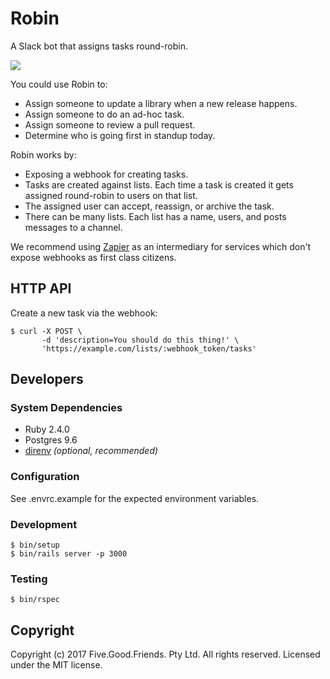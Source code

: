 # Robin

A Slack bot that assigns tasks round-robin.

![](https://cloud.githubusercontent.com/assets/19860/24195853/16c57b46-0f47-11e7-833a-d2167680a467.png)

You could use Robin to:

* Assign someone to update a library when a new release happens.
* Assign someone to do an ad-hoc task.
* Assign someone to review a pull request.
* Determine who is going first in standup today.

Robin works by:

* Exposing a webhook for creating tasks.
* Tasks are created against lists. Each time a task is created it gets assigned
  round-robin to users on that list.
* The assigned user can accept, reassign, or archive the task.
* There can be many lists. Each list has a name, users, and posts messages to a
  channel.

We recommend using [Zapier](https://zapier.com) as an intermediary for services
which don't expose webhooks as first class citizens.

## HTTP API

Create a new task via the webhook:

    $ curl -X POST \
           -d 'description=You should do this thing!' \
           'https://example.com/lists/:webhook_token/tasks'

## Developers

### System Dependencies

* Ruby 2.4.0
* Postgres 9.6
* [direnv](http://direnv.net/) _(optional, recommended)_

### Configuration

See .envrc.example for the expected environment variables.

### Development

    $ bin/setup
    $ bin/rails server -p 3000

### Testing

    $ bin/rspec

## Copyright

Copyright (c) 2017 Five.Good.Friends. Pty Ltd. All rights reserved. Licensed under the MIT license.
